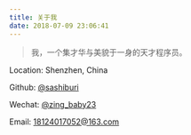 ```yaml
---
title: 关于我
date: 2018-07-09 23:06:41
---
```




> 我，一个集才华与美貌于一身的天才程序员。

Location: Shenzhen, China

Github: [@sashiburi](https://github.com/sashiburi)

Wechat: [@zing_baby23](https://qr.api.cli.im/qr?data=zing_baby23&level=H&transparent=false&bgcolor=%23ffffff&forecolor=%23000000&blockpixel=12&marginblock=1&logourl=&size=280&kid=cliim&key=5d4bf5c60c041df6a477375fa5847de4)

Email: <18124017052@163.com>